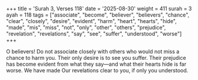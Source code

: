 +++
title = 'Surah 3, Verses 118'
date = '2025-08-30'
weight = 411
surah = 3
ayah = 118
tags = ["associate", "become", "believer", "believers", "chance", "clear", "closely", "desire", "evident", "harm", "heart", "hearts", "hide", "made", "mis", "miss", "not", "only", "other", "others", "prejudice", "revelation", "revelations", "say", "see", "suffer", "understood", "worse"]
+++

O believers! Do not associate closely with others who would not miss a chance to harm you. Their only desire is to see you suffer. Their prejudice has become evident from what they say—and what their hearts hide is far worse. We have made Our revelations clear to you, if only you understood.